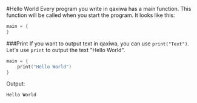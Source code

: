 #Hello World
Every program you write in qaxiwa has a main function. This function will be called when you start the program. It looks like this:
```c++
main = {
}
```
###Print
If you want to output text in qaxiwa, you can use ```print("Text")```. Let's use ```print``` to output the text "Hello World".

```c++
main = {
	print("Hello World")
}
```

Output:
```
Hello World
```
